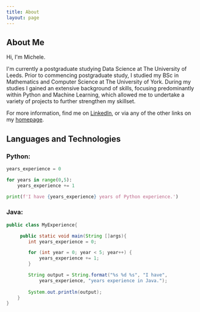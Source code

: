 ```yaml
---
title: About
layout: page
---
```

## About Me

Hi, I'm Michele. 

I'm currently a postgraduate studying Data Science at The University of Leeds. Prior to commencing postgraduate study, I studied my BSc in Mathematics and Computer Science at The University of York. During my studies I gained an extensive background of skills, focusing predominantly within Python and Machine Learning, which allowed me to undertake a variety of projects to further strengthen my skillset.

For more information, find me on [LinkedIn](https://www.linkedin.com/in/pascalemp/), or via any of the other links on my [homepage](https://pascalemp.github.io/).   

## Languages and Technologies

### Python:
```python
years_experience = 0

for years in range(0,5):
    years_experience += 1

print(f'I have {years_experience} years of Python experience.')
```

### Java:
```java
public class MyExperience{

     public static void main(String []args){
        int years_experience = 0;

        for (int year = 0; year < 5; year++) {
            years_experience += 1;
        }

        String output = String.format("%s %d %s", "I have", 
            years_experience, "years experience in Java.");
        
        System.out.println(output);
    }
}
```
